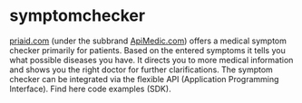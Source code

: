 # symptomchecker
<a href="http://priaid.com" target="_blank">priaid.com</a> (under the subbrand <a href="http://apimedic.com" target="_blank">ApiMedic.com</a>) offers a medical symptom checker primarily for patients. Based on the entered symptoms it tells you what possible diseases you have. It directs you to more medical information and shows you the right doctor for further clarifications. The symptom checker can be integrated via the flexible API (Application Programming Interface). Find here code examples (SDK).
